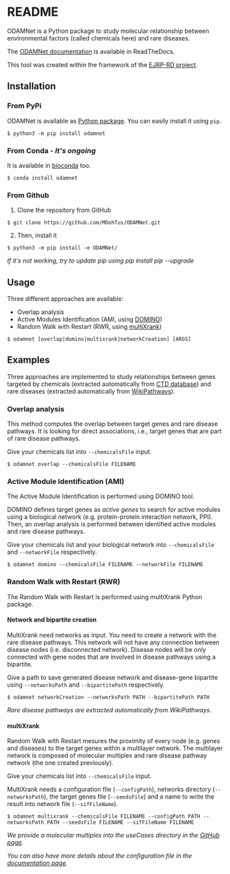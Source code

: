 # README

ODAMNet is a Python package to study molecular relationship between environmental factors (called chemicals here) and 
rare diseases. 

The [ODAMNet documentation][ODAMNet documentation] is available in ReadTheDocs.

This tool was created within the framework of the [EJRP-RD project][EJPRD].

## Installation 

### From PyPi

ODAMNet is available as [Python package][pypi]. You can easily install it using `pip`.

```console
$ python3 -m pip install odamnet
```

### From Conda - *It's ongoing*

It is available in [bioconda][bioconda] too.

```console
$ conda install odamnet
```

### From Github

1. Clone the repository from GitHub

```console
$ git clone https://github.com/MOohTus/ODAMNet.git
```

2. Then, install it

```console
$ python3 -m pip install -e ODAMNet/
```

*If it's not working, try to update pip using pip install pip --upgrade*

## Usage

Three different approaches are available: 

- Overlap analysis
- Active Modules Identification (AMI, using [DOMINO][DOMINO])
- Random Walk with Restart (RWR, using [multiXrank][multiXrank])

```console
$ odamnet [overlap|domino|multixrank|networkCreation] [ARGS]
```

## Examples

Three approaches are implemented to study relationships between genes targeted by chemicals (extracted automatically 
from [CTD database][CTD]) and rare diseases (extracted automatically from [WikiPathways][WikiPathways]).

### Overlap analysis

This method computes the overlap between target genes and rare disease pathways. It is looking for direct associations, 
i.e., target genes that are part of rare disease pathways.

Give your chemicals list into `--chemicalsFile` input. 

```console
$ odamnet overlap --chemicalsFile FILENAME
```

### Active Module Identification (AMI)

The Active Module Identification is performed using DOMINO tool. 

DOMINO defines target genes as *active genes* to search for active modules using a biological network 
(e.g. protein-protein interaction network, PPI). Then, an overlap analysis is performed between identified active 
modules and rare disease pathways. 

Give your chemicals list and your biological network into `--chemicalsFile` and `--networkFile` respectively. 

```console
$ odamnet domino --chemicalsFile FILENAME --networkFile FILENAME
```

### Random Walk with Restart (RWR)

The Random Walk with Restart is performed using multiXrank Python package.

#### Network and bipartite creation

MultiXrank need networks as input. You need to create a network with the rare disease pathways. This network will not 
have any connection between disease nodes (i.e. disconnected network). Disease nodes will be only connected with gene 
nodes that are involved in disease pathways using a bipartite.  

Give a path to save generated disease network and disease-gene bipartite using `--networksPath` and `--bipartitePath` 
respectively.

```console
$ odamnet networkCreation --networksPath PATH --bipartitePath PATH
```

*Rare disease pathways are extracted automatically from WikiPathways.*

#### multiXrank

Random Walk with Restart mesures the proximity of every node (e.g. genes and diseases) to the target genes within a 
multilayer network. The multilayer network is composed of molecular multiplex and rare disease pathway network (the one 
created previously). 

Give your chemicals list into `--chemicalsFile` input. 

MultiXrank needs a configuration file (`--configPath`), networks directory (`--networksPath`),
the target genes file (`--seedsFile`) and a name to write the result into network file (`--sifFileName`). 

```console
$ odamnet multixrank --chemicalsFile FILENAME --configPath PATH --networksPath PATH --seedsFile FILENAME --sifFileName FILENAME
```

*We provide a molecular multiplex into the useCases directory in the [GitHub page][git].*

*You can also have more details about the configuration file in the [documentation page][doc].*

[ODAMNet documentation]: https://odamnet.readthedocs.io/
[pypi]: https://pypi.org/project/ODAMNet/
[bioconda]: https://bioconda.github.io/index.html
[EJPRD]: https://www.ejprarediseases.org/
[DOMINO]: http://domino.cs.tau.ac.il
[multiXrank]: https://multixrank-doc.readthedocs.io/en/latest/index.html
[WikiPathways]: https://www.wikipathways.org/
[CTD]: https://ctdbase.org/
[doc]: https://odamnet.readthedocs.io/en/latest/pages/formats/Input.html#configuration-file
[git]: https://github.com/MOohTus/ODAMNet/tree/main/useCases/InputData
